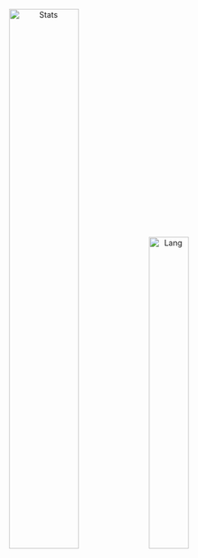 
<p align="center">
  <img alt="Stats" src="https://github-readme-stats.vercel.app/api?username=mklepium&count_private=true&hide=stars,issues&show_icons=true&theme=nord"/ width = 50%>
  <img alt="Lang" src="https://github-readme-stats.vercel.app/api/top-langs/?username=mklepium&layout=compact&hide=glsl,CMake&theme=nord"/ width = 38%>
</p>


<!--
**MKLepium/MKLepium** is a ✨ _special_ ✨ repository because its `README.md` (this file) appears on your GitHub profile.

Here are some ideas to get you started:

- 🔭 I’m currently working on ...
- 🌱 I’m currently learning ...
- 👯 I’m looking to collaborate on ...
- 🤔 I’m looking for help with ...
- 💬 Ask me about ...
- 📫 How to reach me: ...
- 😄 Pronouns: ...
- ⚡ Fun fact: ...
-->
